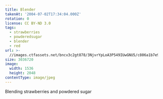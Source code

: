 ```yaml
---
title: Blender
takenAt: '2004-07-02T17:34:04.000Z'
rotation: 0
license: CC BY-ND 3.0
tags:
  - strawberries
  - powderedsugar
  - blender
  - red
url: >-
  //images.ctfassets.net/bncv3c2gt878/3NjvrYpLoA3P549IUwGNU5/c806a1b7e9e86f8297c58254ddec110b/blender_4321103651_o
size: 3036720
image:
  width: 1536
  height: 2048
contentType: image/jpeg
---
```


Blending strawberries and powdered sugar